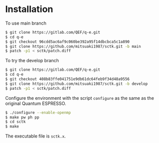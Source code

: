 # Installation

To use main branch

``` bash
$ git clone https://gitlab.com/QEF/q-e.git
$ cd q-e
$ git checkout 96cdd5ac6af9c060be392a95f14dbcbca5c1a890
$ git clone https://github.com/mitsuaki1987/sctk.git -b main
$ patch -p1 < sctk/patch.diff
```

To try the develop branch 

``` bash
$ git clone https://gitlab.com/QEF/q-e.git
$ cd q-e
$ git checkout 408b83ffe041751e9db61dc64feb9f34d48a9556
$ git clone https://github.com/mitsuaki1987/sctk.git -b develop
$ patch -p1 < sctk/patch.diff
```

Configure the environment with the script `configure`
as the same as the original Quantum ESPRESSO.
               
``` bash
$ ./configure --enable-openmp
$ make pw ph pp
$ cd sctk
$ make
```

The executable file is `sctk.x`.
